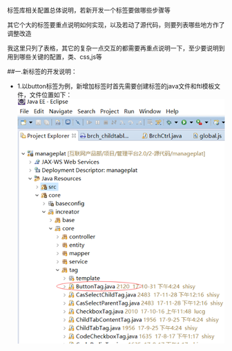 标签库相关配置总体说明，若新开发一个标签要做哪些步骤等

其它个大的标签要重点说明如何实现，以及若动了源代码，则要列表哪些地方作了调整改造

我这里只列了表格，其它的复杂一点交互的都需要再重点说明一下，至少要说明到用到哪些关键的配置，类、css,js等


##一.新标签的开发说明：

* 1.以button标签为例，新增加标签时首先需要创建标签的java文件和ftl模板文件，文件位置如下：![](/assets/frontDoc_tag1.png)
